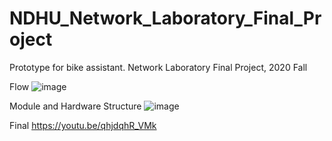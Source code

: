 # NDHU_Network_Laboratory_Final_Project
Prototype for bike assistant. Network Laboratory Final Project, 2020 Fall

Flow
![image](https://user-images.githubusercontent.com/68409667/225361662-add9dacc-c6ee-4d9e-bc1d-263f3238fc94.png)

Module and Hardware Structure
![image](https://user-images.githubusercontent.com/68409667/225362045-92eff59f-965a-4f28-9f96-753f95b5e34e.png)

Final
https://youtu.be/qhjdqhR_VMk
